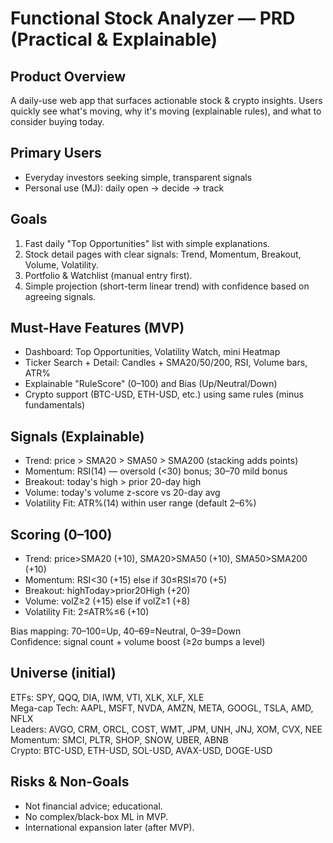 # Functional Stock Analyzer — PRD (Practical & Explainable)

## Product Overview
A daily-use web app that surfaces actionable stock & crypto insights. Users quickly see what's moving, why it's moving (explainable rules), and what to consider buying today.

## Primary Users
- Everyday investors seeking simple, transparent signals
- Personal use (MJ): daily open → decide → track

## Goals
1) Fast daily "Top Opportunities" list with simple explanations.
2) Stock detail pages with clear signals: Trend, Momentum, Breakout, Volume, Volatility.
3) Portfolio & Watchlist (manual entry first).
4) Simple projection (short-term linear trend) with confidence based on agreeing signals.

## Must-Have Features (MVP)
- Dashboard: Top Opportunities, Volatility Watch, mini Heatmap
- Ticker Search + Detail: Candles + SMA20/50/200, RSI, Volume bars, ATR%
- Explainable "RuleScore" (0–100) and Bias (Up/Neutral/Down)
- Crypto support (BTC-USD, ETH-USD, etc.) using same rules (minus fundamentals)

## Signals (Explainable)
- Trend: price > SMA20 > SMA50 > SMA200 (stacking adds points)
- Momentum: RSI(14) — oversold (<30) bonus; 30–70 mild bonus
- Breakout: today's high > prior 20-day high
- Volume: today's volume z-score vs 20-day avg
- Volatility Fit: ATR%(14) within user range (default 2–6%)

## Scoring (0–100)
- Trend: price>SMA20 (+10), SMA20>SMA50 (+10), SMA50>SMA200 (+10)
- Momentum: RSI<30 (+15) else if 30≤RSI≤70 (+5)
- Breakout: highToday>prior20High (+20)
- Volume: volZ≥2 (+15) else if volZ≥1 (+8)
- Volatility Fit: 2≤ATR%≤6 (+10)

Bias mapping: 70–100=Up, 40–69=Neutral, 0–39=Down  
Confidence: signal count + volume boost (≥2σ bumps a level)

## Universe (initial)
ETFs: SPY, QQQ, DIA, IWM, VTI, XLK, XLF, XLE  
Mega-cap Tech: AAPL, MSFT, NVDA, AMZN, META, GOOGL, TSLA, AMD, NFLX  
Leaders: AVGO, CRM, ORCL, COST, WMT, JPM, UNH, JNJ, XOM, CVX, NEE  
Momentum: SMCI, PLTR, SHOP, SNOW, UBER, ABNB  
Crypto: BTC-USD, ETH-USD, SOL-USD, AVAX-USD, DOGE-USD

## Risks & Non-Goals
- Not financial advice; educational.  
- No complex/black-box ML in MVP.  
- International expansion later (after MVP).
